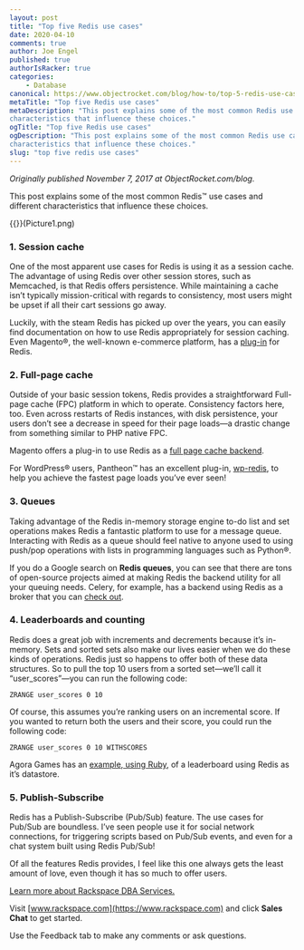 ```yaml
---
layout: post
title: "Top five Redis use cases"
date: 2020-04-10
comments: true
author: Joe Engel
published: true
authorIsRacker: true
categories:
    - Database
canonical: https://www.objectrocket.com/blog/how-to/top-5-redis-use-cases/
metaTitle: "Top five Redis use cases"
metaDescription: "This post explains some of the most common Redis use cases and different
characteristics that influence these choices."
ogTitle: "Top five Redis use cases"
ogDescription: "This post explains some of the most common Redis use cases and different
characteristics that influence these choices."
slug: "top five redis use cases" 
---
```

*Originally published November 7, 2017 at ObjectRocket.com/blog.*

This post explains some of the most common Redis&trade; use cases and different
characteristics that influence these choices.

<!--more-->

{{<image src="" title="" alt="">}}(Picture1.png)

### 1. Session cache

One of the most apparent use cases for Redis is using it as a session cache. The
advantage of using Redis over other session stores, such as Memcached, is that
Redis offers persistence. While maintaining a cache isn’t typically
mission-critical with regards to consistency, most users might be upset if all
their cart sessions go away.

Luckily, with the steam Redis has picked up over the years, you can easily find
documentation on how to use Redis appropriately for session caching. Even
Magento&reg;, the well-known e-commerce platform, has a
[plug-in](https://github.com/colinmollenhour/Cm_RedisSession) for Redis.

### 2. Full-page cache

Outside of your basic session tokens, Redis provides a straightforward
Full-page cache (FPC) platform in which to operate. Consistency factors
here, too. Even across restarts of Redis instances, with disk persistence,
your users don’t see a decrease in speed for their page loads&mdash;a drastic
change from something similar to PHP native FPC.

Magento offers a plug-in to use Redis as a
[full page cache backend](https://github.com/colinmollenhour/Cm_Cache_Backend_Redis).

For WordPress&reg; users, Pantheon&trade; has an excellent plug-in,
[wp-redis](https://wordpress.org/plugins/wp-redis/), to help you achieve the
fastest page loads you’ve ever seen!

### 3. Queues

Taking advantage of the Redis in-memory storage engine to-do list and set operations
makes Redis a fantastic platform to use for a message queue. Interacting with
Redis as a queue should feel native to anyone used to using push/pop operations
with lists in programming languages such as Python&reg;.

If you do a Google search on **Redis queues**, you can see that there are
tons of open-source projects aimed at making Redis the backend utility for all
your queuing needs. Celery, for example, has a backend using Redis as a broker
that you can [check out](https://celery.readthedocs.io/en/latest/getting-started/brokers/redis.html).

### 4. Leaderboards and counting

Redis does a great job with increments and decrements because it’s in-memory. Sets
and sorted sets also make our lives easier when we do these kinds of operations.
Redis just so happens to offer both of these data structures. So to pull the top 10
users from a sorted set&mdash;we’ll call it “user_scores”&mdash;you can run the following code:

    ZRANGE user_scores 0 10

Of course, this assumes you’re ranking users on an incremental score. If you
wanted to return both the users and their score, you could run the following
code:

    ZRANGE user_scores 0 10 WITHSCORES

Agora Games has an [example, using Ruby](https://github.com/agoragames/leaderboard),
of a leaderboard using Redis as it’s datastore.

### 5. Publish-Subscribe

Redis has a Publish-Subscribe (Pub/Sub) feature. The use cases for Pub/Sub are boundless. I’ve seen
people use it for social network connections, for triggering scripts based on
Pub/Sub events, and even for a chat system built using Redis Pub/Sub!

Of all the features Redis provides, I feel like this one always gets the least
amount of love, even though it has so much to offer users.

<a class="cta red" id="cta" href="https://www.rackspace.com/data/dba-services">Learn more about Rackspace DBA Services.</a>

Visit [www.rackspace.com](https://www.rackspace.com) and click **Sales Chat**
to get started.

Use the Feedback tab to make any comments or ask questions.
